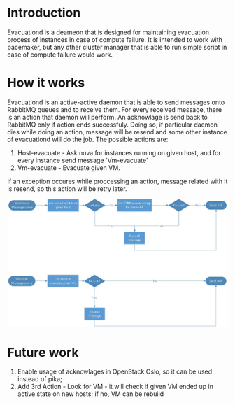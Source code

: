 # Introduction

Evacuationd is a deameon that is designed for maintaining evacuation process of instances in case of compute failure. It is intended to work with pacemaker, but any other cluster manager that is able to run simple script in case of compute failure would work.

# How it works

Evacuationd is an active-active daemon that is able to send messages onto RabbitMQ queues and to receive them. For every received message, there is an action that daemon will perform. An acknowlage is send back to RabbitMQ only if action ends successfuly. Doing so, if particular daemon dies while doing an action, message will be resend and some other instance of evacuationd will do the job. The possible actions are:
1. Host-evacuate - Ask nova for instances running on given host, and for every instance send message 'Vm-evacuate'
2. Vm-evacuate - Evacuate given VM.

If an exception occures while proccessing an action, message related with it is resend, so this action will be retry later.

![evacuationdworkflow](https://raw.githubusercontent.com/dawiddeja/evacuationd/master/workflow.jpg)

# Future work

1. Enable usage of acknowlages in OpenStack Oslo, so it can be used instead of pika;
2. Add 3rd Action - Look for VM - it will check if given VM ended up in active state on new hosts; if no, VM can be rebuild

